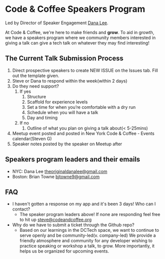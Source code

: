 # Code & Coffee Speakers Program 
Led by Director of Speaker Engagement [Dana Lee](https://www.linkedin.com/in/danalee1/).

At Code & Coffee, we're here to make friends and __grow__. To aid in growth, we have a speakers program where we community members interested in giving a talk can give a tech talk on whatever they may find interesting!

## The Current Talk Submission Process
1. Direct prospective speakers to create NEW ISSUE on the Issues tab. Fill out the template given.
2. Steve or Dana to respond within the week(within 2 days)
3. Do they need support? 
    1. If yes
        1. Structure
        2. Scaffold for experience levels
        3. Set a time for when you’re comfortable with a dry run
        4. Schedule when you will have a talk
        5. Day and timing
    2. If no
        1. Outline of what you plan on giving a talk about(< 5-25mins)
4. Meetup event posted and posted in New York Code & Coffee - Events calendar(Steven G)
5. Speaker notes posted by the speaker on Meetup after

## Speakers program leaders and their emails
- NYC: Dana Lee [theoriginaldanalee@gmail.com](theoriginaldanalee@gmail.com)
- Boston: Brian Towne [bjtowne9@gmail.com](bjtowne9@gmail.com)

## FAQ
- I haven't gotten a response on my app and it's been 3 days! Who can I contact?
    - The speaker program leaders above! If none are responding feel free to hit up steve@codeandcoffee.org
- Why do we have to submit a ticket through the Github repo?
    - Based on our learnings in the DCTech space, we want to continue to serve openly and be community-led(v. company-led) We provide a friendly atmosphere and community for any developer wishing to practice speaking or workshop a talk, to grow. More importantly, it helps us be organized for upcoming events.
